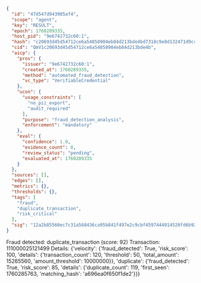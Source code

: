 ```json
{
  "id": "47d547d943905af4",
  "scope": "agent",
  "key": "RESULT",
  "epoch": 1760289335,
  "host_pid": "9e6742732c60:1",
  "hash": "c20693d45d54712ce6a54858904eb84d213bde4bd7318c9e8d132471d9cceb5a",
  "cid": "QmV1c20693d45d54712ce6a54858904eb84d213bde4b",
  "aicp": {
    "prov": {
      "issuer": "9e6742732c60:1",
      "created_at": 1760289335,
      "method": "automated_fraud_detection",
      "vc_type": "VerifiableCredential"
    },
    "ucon": {
      "usage_constraints": [
        "no_pii_export",
        "audit_required"
      ],
      "purpose": "fraud_detection_analysis",
      "enforcement": "mandatory"
    },
    "eval": {
      "confidence": 1.0,
      "evidence_count": 0,
      "review_status": "pending",
      "evaluated_at": 1760289335
    }
  },
  "sources": [],
  "edges": [],
  "metrics": {},
  "thresholds": {},
  "tags": [
    "fraud",
    "duplicate_transaction",
    "risk_critical"
  ],
  "sig": "12a2b85560ec7c31a568436ca95b841f497e2c9cbf4597444914520fd6b920b6"
}
```

Fraud detected: duplicate_transaction (score: 92)
Transaction: 111000025121499
Details: {'velocity': {'fraud_detected': True, 'risk_score': 100, 'details': {'transaction_count': 120, 'threshold': 50, 'total_amount': 15265560, 'amount_threshold': 10000000}}, 'duplicate': {'fraud_detected': True, 'risk_score': 85, 'details': {'duplicate_count': 119, 'first_seen': 1760285763, 'matching_hash': 'a696ea0f650f1de2'}}}